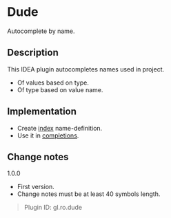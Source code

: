 # <!-- info.ts.textFromXml("src/main/resources/META-INF/plugin.xml", "//name[1]") { -->Dude<!-- } -->
Autocomplete by name.

## Description
<!-- info.ts.textFromXml("src/main/resources/META-INF/plugin.xml", "//description[1]") { -->This IDEA plugin autocompletes names used in project.
- Of values based on type.
- Of type based on value name.<!-- } -->

## Implementation
- Create [index](./src/main/java/gl/ro/guess_idea/index) name-definition.
- Use it in [completions](./src/main/java/gl/ro/guess_idea/completion).

## Change notes
<!-- info.ts.textFromXml("src/main/resources/META-INF/plugin.xml", "//change-notes[1]") { -->1.0.0
- First version.
- Change notes must be at least 40 symbols length.<!-- } -->

> Plugin ID: <!-- info.ts.textFromXml("src/main/resources/META-INF/plugin.xml", "//id[1]") { -->gl.ro.dude<!-- } -->